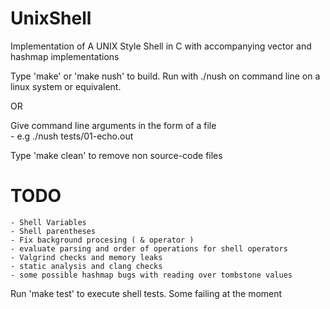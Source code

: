 # UnixShell
Implementation of A UNIX Style Shell in C with accompanying vector and hashmap implementations

Type 'make' or 'make nush' to build. Run with ./nush on command line on a linux system or equivalent.

OR

Give command line arguments in the form of a file	
	- e.g ./nush tests/01-echo.out


Type 'make clean' to remove non source-code files

# TODO

	- Shell Variables 
	- Shell parentheses  
	- Fix background procesing ( & operator )
	- evaluate parsing and order of operations for shell operators
	- Valgrind checks and memory leaks
	- static analysis and clang checks
	- some possible hashmap bugs with reading over tombstone values

Run 'make test' to execute shell tests.  Some failing at the moment
